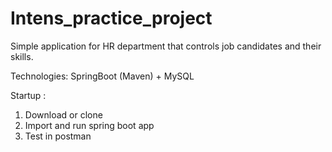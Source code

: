 # Intens_practice_project

Simple application for HR department that controls job candidates and their skills.

Technologies: SpringBoot (Maven) + MySQL

Startup :
1. Download or clone
2. Import and run spring boot app
3. Test in postman
